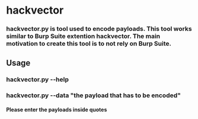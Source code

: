 # hackvector

### hackvector.py is tool used to encode payloads. This tool works similar to Burp Suite extention hackvector. The main motivation to create this tool is to not rely on Burp Suite.

## Usage

### hackvector.py --help

### hackvector.py --data "the payload that has to be encoded"

#### Please enter the payloads inside quotes
